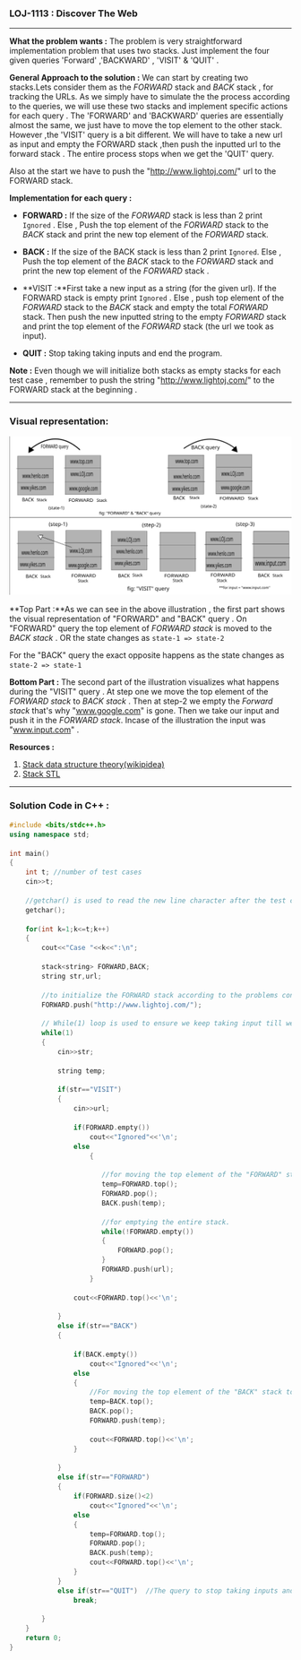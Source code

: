 ### LOJ-1113 : Discover The Web
---

**What the problem wants :** The problem is very straightforward implementation problem that uses two stacks. Just implement the four given queries 'Forward' ,'BACKWARD' , 'VISIT' & 'QUIT' .

**General Approach to the solution :** We can start by creating two stacks.Lets consider them as the _FORWARD_ stack and _BACK_ stack , for tracking the URLs. As we simply have to simulate the the process according to the queries, we will use these two stacks and implement specific actions for each query . The 'FORWARD' and 'BACKWARD' queries are essentially almost the same, we just have to move the top element to the other stack. However ,the 'VISIT' query is a bit different. We will have to take a new url as input and empty the FORWARD stack ,then push the inputted url to the forward stack . 
The entire process stops when we get the 'QUIT' query. 

Also at the start we have to push the "http://www.lightoj.com/" url to the FORWARD stack.

**Implementation for each query :**
 
 - **FORWARD :** If the size of the _FORWARD_ stack is less than 2 print `Ignored` . Else , Push the top element of the _FORWARD_ stack to the _BACK_ stack and print the new top element of the _FORWARD_ stack.

 - **BACK :** If the size of the BACK stack is less than 2 print `Ignored`. Else , Push the top element of the _BACK_ stack to the _FORWARD_ stack and print the new top element of the _FORWARD_ stack .

 - **VISIT :**First take a new input as a string (for the given url). If the FORWARD stack is empty print `Ignored` . Else , push top element of the _FORWARD_ stack to the _BACK_ stack and empty the total _FORWARD_ stack. Then push the new inputted string to the empty _FORWARD_ stack and print the top element of the _FORWARD_ stack (the url we took as input).

 - **QUIT :** Stop taking taking inputs and end the program.  

**Note :** Even though we will initialize both stacks as empty stacks for each test case , remember to push the string "http://www.lightoj.com/" to the FORWARD stack at the beginning . 

---
### Visual representation:

![Illustration of different query](figure.svg)

**Top Part :**As we can see in the above illustration , the first part shows the visual representation of "FORWARD" and "BACK" query . On "FORWARD" query the top element of _FORWARD stack_ is moved to the _BACK stack_ . OR the state changes as `state-1 => state-2`

For the "BACK" query the exact opposite happens as the state changes as `state-2 => state-1`

**Bottom Part :** The second part of the illustration visualizes what happens during the "VISIT" query . At step one we move the top element of the _FORWARD stack_ to _BACK stack_ . Then at step-2 we empty the _Forward stack_ that's why "www.google.com" is gone. Then we take our input and push it in the _FORWARD stack_. Incase of the illustration the input was "www.input.com" .  


**Resources :** 
1. [Stack data structure theory(wikipidea)](https://en.wikipedia.org/wiki/Stack_(abstract_data_type))
2. [Stack STL](https://www.geeksforgeeks.org/stack-in-cpp-stl/)

---

### Solution Code in C++ :
```cpp
#include <bits/stdc++.h>
using namespace std;

int main()
{
    int t; //number of test cases
    cin>>t;

    //getchar() is used to read the new line character after the test case.
    getchar(); 

    for(int k=1;k<=t;k++)
    {
        cout<<"Case "<<k<<":\n";

        stack<string> FORWARD,BACK;
        string str,url;

        //to initialize the FORWARD stack according to the problems condition.
        FORWARD.push("http://www.lightoj.com/");

        // While(1) loop is used to ensure we keep taking input till we get the "QUIT" input.
        while(1)
        {
            cin>>str;

            string temp;

            if(str=="VISIT")
            {
                cin>>url;

                if(FORWARD.empty())
                    cout<<"Ignored"<<'\n';
                else
                    {

                       //for moving the top element of the "FORWARD" stack to the "BACK" stack
                       temp=FORWARD.top();
                       FORWARD.pop();
                       BACK.push(temp);

                       //for emptying the entire stack.
                       while(!FORWARD.empty())
                       {
                           FORWARD.pop();
                       }
                       FORWARD.push(url);
                    }

                cout<<FORWARD.top()<<'\n';

            }
            else if(str=="BACK")
            {

                if(BACK.empty())
                    cout<<"Ignored"<<'\n';
                else
                {
                    //For moving the top element of the "BACK" stack to the "FORWARD" stack.
                    temp=BACK.top();
                    BACK.pop();
                    FORWARD.push(temp);

                    cout<<FORWARD.top()<<'\n';
                }

            }
            else if(str=="FORWARD")
            {
                if(FORWARD.size()<2)
                    cout<<"Ignored"<<'\n';
                else
                {
                    temp=FORWARD.top();
                    FORWARD.pop();
                    BACK.push(temp);
                    cout<<FORWARD.top()<<'\n';
                }
            }
            else if(str=="QUIT")  //The query to stop taking inputs and end the program.
                break;

        }
    }
    return 0;
}
```